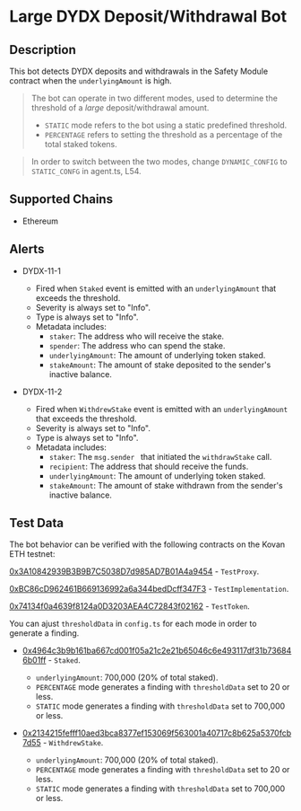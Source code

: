 # Large DYDX Deposit/Withdrawal Bot

## Description

This bot detects DYDX deposits and withdrawals in the Safety Module contract when the `underlyingAmount` is high.

> The bot can operate in two different modes, used to determine the threshold of a _large_ deposit/withdrawal amount.
>
> - `STATIC` mode refers to the bot using a static predefined threshold.
> - `PERCENTAGE` refers to setting the threshold as a percentage of the total staked tokens.

> In order to switch between the two modes, change `DYNAMIC_CONFIG` to `STATIC_CONFG` in agent.ts, L54.

## Supported Chains

- Ethereum

## Alerts

- DYDX-11-1
  - Fired when `Staked` event is emitted with an `underlyingAmount` that exceeds the threshold.
  - Severity is always set to "Info".
  - Type is always set to "Info".
  - Metadata includes:
    - `staker`: The address who will receive the stake.
    - `spender`: The address who can spend the stake.
    - `underlyingAmount`: The amount of underlying token staked.
    - `stakeAmount`: The amount of stake deposited to the sender's inactive balance.
  
- DYDX-11-2
  - Fired when `WithdrewStake` event is emitted with an `underlyingAmount` that exceeds the threshold.
  - Severity is always set to "Info".
  - Type is always set to "Info".
  - Metadata includes:
    - `staker`: The `msg.sender ` that initiated the `withdrawStake` call.
    - `recipient`: The address that should receive the funds.
    - `underlyingAmount`: The amount of underlying token staked.
    - `stakeAmount`: The amount of stake withdrawn from the sender's inactive balance.

## Test Data

The bot behavior can be verified with the following contracts on the Kovan ETH testnet:

[0x3A10842939B3B9B7C5038D7d985AD7B01A4a9454](https://kovan.etherscan.io/address/0x3A10842939B3B9B7C5038D7d985AD7B01A4a9454) - `TestProxy`.

[0xBC86cD962461B669136992a6a344bedDcff347F3](https://kovan.etherscan.io/address/0xBC86cD962461B669136992a6a344bedDcff347F3) - `TestImplementation`.

[0x74134f0a4639f8124a0D3203AEA4C72843f02162](https://kovan.etherscan.io/address/0x74134f0a4639f8124a0D3203AEA4C72843f02162) - `TestToken`.


You can ajust `thresholdData` in `config.ts` for each mode in order to generate a finding.

- [0x4964c3b9b161ba667cd001f05a21c2e21b65046c6e493117df31b736846b01ff](https://kovan.etherscan.io/tx/0x4964c3b9b161ba667cd001f05a21c2e21b65046c6e493117df31b736846b01ff) - `Staked`.

  - `underlyingAmount`: 700,000 (20% of total staked).
  - `PERCENTAGE` mode generates a finding with `thresholdData` set to 20 or less.
  - `STATIC` mode generates a finding with `thresholdData` set to 700,000 or less.

- [0x2134215fefff10aed3bca8377ef153069f563001a40717c8b625a5370fcb7d55](https://kovan.etherscan.io/tx/0x2134215fefff10aed3bca8377ef153069f563001a40717c8b625a5370fcb7d55) - `WithdrewStake`.

  - `underlyingAmount`: 700,000 (20% of total staked).
  - `PERCENTAGE` mode generates a finding with `thresholdData` set to 20 or less.
  - `STATIC` mode generates a finding with `thresholdData` set to 700,000 or less.